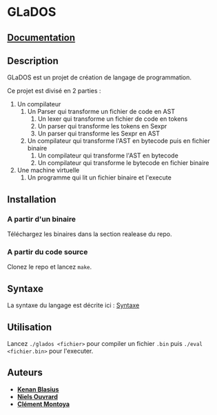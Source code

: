 # GLaDOS

## [Documentation](https://kenan-blasius.github.io/glados-doc/)

## Description

GLaDOS est un projet de création de langage de programmation.

Ce projet est divisé en 2 parties :

1. Un compilateur
   1. Un Parser qui transforme un fichier de code en AST
      1. Un lexer qui transforme un fichier de code en tokens
      2. Un parser qui transforme les tokens en Sexpr
      3. Un parser qui transforme les Sexpr en AST
   2. Un compilateur qui transforme l'AST en bytecode puis en fichier binaire
      1. Un compilateur qui transforme l'AST en bytecode
      2. Un compilateur qui transforme le bytecode en fichier binaire
2. Une machine virtuelle
   1. Un programme qui lit un fichier binaire et l'execute

## Installation

### A partir d'un binaire

Téléchargez les binaires dans la section realease du repo.

### A partir du code source

Clonez le repo et lancez `make`.

## Syntaxe

La syntaxe du langage est décrite ici : [Syntaxe](syntax.md)

## Utilisation

Lancez `./glados <fichier>` pour compiler un fichier `.bin` puis `./eval <fichier.bin>` pour l'executer.

## Auteurs

- [**Kenan Blasius**](https://github.com/Kenan-Blasius)
- [**Niels Ouvrard**](https://github.com/NielsOuvrard)
- [**Clément Montoya**](https://github.com/ClementMNT)
